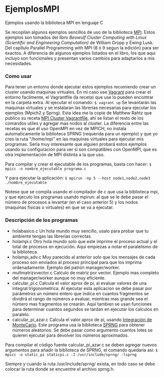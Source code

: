 # EjemplosMPI
Ejemplos usando la biblioteca MPI en lenguaje C

Se recopilan algunos ejemplos sencillos de uso de la biblioteca [MPI](https://es.wikipedia.org/wiki/Interfaz_de_Paso_de_Mensajes). Estos ejemplos son tomados del libro *Beowulf Cluster Computing with Linux (Scientific and Engineering Computation)* de William Gropp y Ewing Lusk. Del capitulo Parallel Programming with MPI (8 ó 9 segun la edición) para ser exactos.
A diferencia de algunos ejemplos listados en el libro, los que aqui incluyo son funcionales y presentan varios cambios para adaptarlos a mis necesidades.

### Como usar
Para tener un entorno donde ejecutar estos ejemplos recomiendo crear un cluster usando maquinas virtuales. En mi caso use [Vagrant](https://www.vagrantup.com/) para crear el entorno facilmente, el Vagrantfile (la receta) que use lo pueden encontrar en la carpeta extra. 
Al ejecutar el comando: 
`$ vagrant up`
Se levantarán las maquinas virtuales y se instalaran las librerías necesarias para ejecutar los ejemplos (Mpich2 y Sprng). 
Esta idea me la copie de Matthew Rahtz que publico su receta [MPI Cluster Vagrantfile](https://github.com/mrahtz/mpi-vagrant), ahí se listan el resto de los comandos utiles y agregar mas nodos al cluster. La diferencia entre las recetas es que él uso OpenMPI en vez de MPICH, no instala automaticamente la biblioteca SPRNG (requerida para un ejemplo) y que yo creo la ruta "/home/mpi" en las maquinas virtuales para ejecutar mis programas. Sería muy interesante que alguien probará estos ejemplos usando su configuración para ver si son compatibles con OpenMPI, que es otra implementación de MPI distinta a la que uso.

Para compilar y crear el ejecutable de los programas, basta con hacer: 
`$ mpicc -o nombre_ejecutable programa.c`  

Y para ejecutar la aplicación:
`$ mpirun -np 5 --host node1,node2,node3 ./nombre_ejecutable`

Notese que se compila usando el compilador de c que usa la biblioteca mpi, y que ejecuto los programas usando mpirun: al que se le debe pasar el número de procesos a levantar (en el caso anterior 5) y los nodos (maquinas fisicas o virtuales) en que se va a ejecutar.

### Descripción de los programas
 - holabasico.c Un hola mundo muy sencillo, usalo para probar que tu ambiente tengas las librerías correctas.
 - holampi.c Otro hola mundo solo que este imprime el proceso actual y el total de procesos en ejecución. Aqui empiezas a notar el paralelismo de la biblioteca.
 - holampi_adv.c Muy parecido al anterior solo que los mensajes de cada proceso son enviados al proceso principal para que los imprima ordenadamente. Ejemplo del patrón manager/worker.
 - multmatrizxvector.c Calculo de matriz por vector. Ejemplo mas completo del manager/worker aunque no muy eficiente. 
 - calcular_pi.c Calcula el valor aprox de pi, al evaluar valores de una integral trigonometrica. Al ejecutar esta aplicacion se debe pasar por parámetros un número entero que indica en cuantos fragmentos se dividirá el rango de números a evaluar, mientras mas grande sea el número mas fragmentos se crearán. Aquí tambien se usan funciones para determinar cuantos segundos se tardan en ejecutar los calculos en paralelo. 
 - calcular_pi_azar.c Calcula el valor aprox de pi, usando [Integración de MonteCarlo](https://es.wikipedia.org/wiki/Integraci%C3%B3n_de_Montecarlo). Este programa usa la biblioteca [SPRNG](http://www.sprng.org/) para obtener números aleatorios. Se debe pasar como argumento cuantos lotes se quieren ejecutar para devolver los números aproximados. 
 
Para compilar el código fuente calcular_pi_azar.c se deben agregar nuevos argumentos para añadir la biblioteca de SPRNG, el comando quedaría asi:
`$ mpicc -o static_pi staticpi.c -I /usr/include/sprng/ -lsprng`

Siempre y cuando la ruta /usr/include/sprng/ exista, en todo caso se debe colocar la ruta donde se encuentre el archivo sprng.h.

